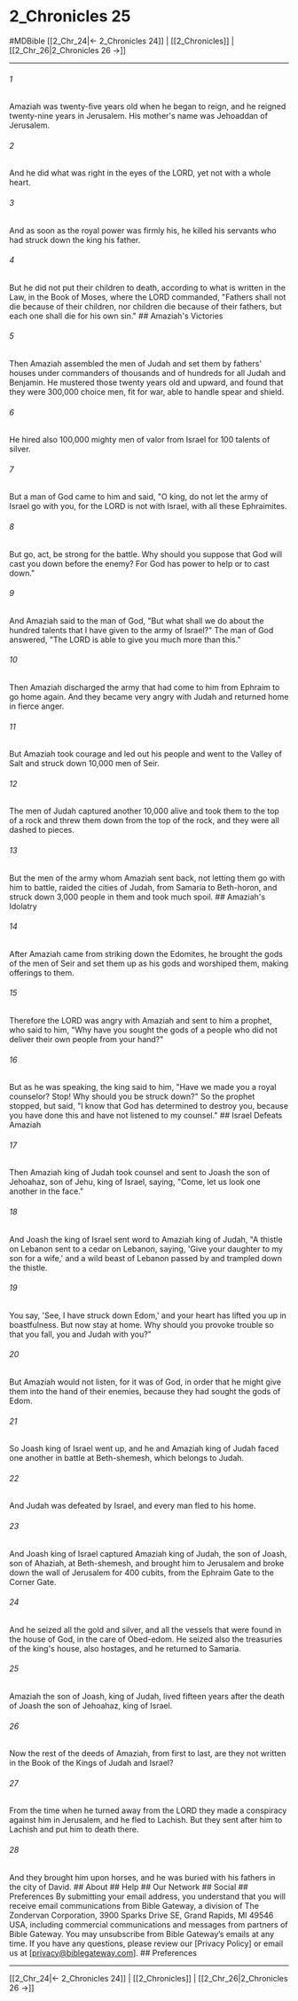 # 2_Chronicles 25
#MDBible
[[2_Chr_24|← 2_Chronicles 24]] | [[2_Chronicles]] | [[2_Chr_26|2_Chronicles 26 →]]

***






###### 1 


Amaziah was twenty-five years old when he began to reign, and he reigned twenty-nine years in Jerusalem. His mother's name was Jehoaddan of Jerusalem. 





###### 2 


And he did what was right in the eyes of the LORD, yet not with a whole heart. 





###### 3 


And as soon as the royal power was firmly his, he killed his servants who had struck down the king his father. 





###### 4 


But he did not put their children to death, according to what is written in the Law, in the Book of Moses, where the LORD commanded, "Fathers shall not die because of their children, nor children die because of their fathers, but each one shall die for his own sin." ## Amaziah's Victories 





###### 5 


Then Amaziah assembled the men of Judah and set them by fathers' houses under commanders of thousands and of hundreds for all Judah and Benjamin. He mustered those twenty years old and upward, and found that they were 300,000 choice men, fit for war, able to handle spear and shield. 





###### 6 


He hired also 100,000 mighty men of valor from Israel for 100 talents of silver. 





###### 7 


But a man of God came to him and said, "O king, do not let the army of Israel go with you, for the LORD is not with Israel, with all these Ephraimites. 





###### 8 


But go, act, be strong for the battle. Why should you suppose that God will cast you down before the enemy? For God has power to help or to cast down." 





###### 9 


And Amaziah said to the man of God, "But what shall we do about the hundred talents that I have given to the army of Israel?" The man of God answered, "The LORD is able to give you much more than this." 





###### 10 


Then Amaziah discharged the army that had come to him from Ephraim to go home again. And they became very angry with Judah and returned home in fierce anger. 





###### 11 


But Amaziah took courage and led out his people and went to the Valley of Salt and struck down 10,000 men of Seir. 





###### 12 


The men of Judah captured another 10,000 alive and took them to the top of a rock and threw them down from the top of the rock, and they were all dashed to pieces. 





###### 13 


But the men of the army whom Amaziah sent back, not letting them go with him to battle, raided the cities of Judah, from Samaria to Beth-horon, and struck down 3,000 people in them and took much spoil. ## Amaziah's Idolatry 





###### 14 


After Amaziah came from striking down the Edomites, he brought the gods of the men of Seir and set them up as his gods and worshiped them, making offerings to them. 





###### 15 


Therefore the LORD was angry with Amaziah and sent to him a prophet, who said to him, "Why have you sought the gods of a people who did not deliver their own people from your hand?" 





###### 16 


But as he was speaking, the king said to him, "Have we made you a royal counselor? Stop! Why should you be struck down?" So the prophet stopped, but said, "I know that God has determined to destroy you, because you have done this and have not listened to my counsel." ## Israel Defeats Amaziah 





###### 17 


Then Amaziah king of Judah took counsel and sent to Joash the son of Jehoahaz, son of Jehu, king of Israel, saying, "Come, let us look one another in the face." 





###### 18 


And Joash the king of Israel sent word to Amaziah king of Judah, "A thistle on Lebanon sent to a cedar on Lebanon, saying, 'Give your daughter to my son for a wife,' and a wild beast of Lebanon passed by and trampled down the thistle. 





###### 19 


You say, 'See, I have struck down Edom,' and your heart has lifted you up in boastfulness. But now stay at home. Why should you provoke trouble so that you fall, you and Judah with you?" 





###### 20 


But Amaziah would not listen, for it was of God, in order that he might give them into the hand of their enemies, because they had sought the gods of Edom. 





###### 21 


So Joash king of Israel went up, and he and Amaziah king of Judah faced one another in battle at Beth-shemesh, which belongs to Judah. 





###### 22 


And Judah was defeated by Israel, and every man fled to his home. 





###### 23 


And Joash king of Israel captured Amaziah king of Judah, the son of Joash, son of Ahaziah, at Beth-shemesh, and brought him to Jerusalem and broke down the wall of Jerusalem for 400 cubits, from the Ephraim Gate to the Corner Gate. 





###### 24 


And he seized all the gold and silver, and all the vessels that were found in the house of God, in the care of Obed-edom. He seized also the treasuries of the king's house, also hostages, and he returned to Samaria. 





###### 25 


Amaziah the son of Joash, king of Judah, lived fifteen years after the death of Joash the son of Jehoahaz, king of Israel. 





###### 26 


Now the rest of the deeds of Amaziah, from first to last, are they not written in the Book of the Kings of Judah and Israel? 





###### 27 


From the time when he turned away from the LORD they made a conspiracy against him in Jerusalem, and he fled to Lachish. But they sent after him to Lachish and put him to death there. 





###### 28 


And they brought him upon horses, and he was buried with his fathers in the city of David. ## About ## Help ## Our Network ## Social ## Preferences By submitting your email address, you understand that you will receive email communications from Bible Gateway, a division of The Zondervan Corporation, 3900 Sparks Drive SE, Grand Rapids, MI 49546 USA, including commercial communications and messages from partners of Bible Gateway. You may unsubscribe from Bible Gateway&rsquo;s emails at any time. If you have any questions, please review our [Privacy Policy] or email us at [privacy@biblegateway.com]. ## Preferences

***

[[2_Chr_24|← 2_Chronicles 24]] | [[2_Chronicles]] | [[2_Chr_26|2_Chronicles 26 →]]
